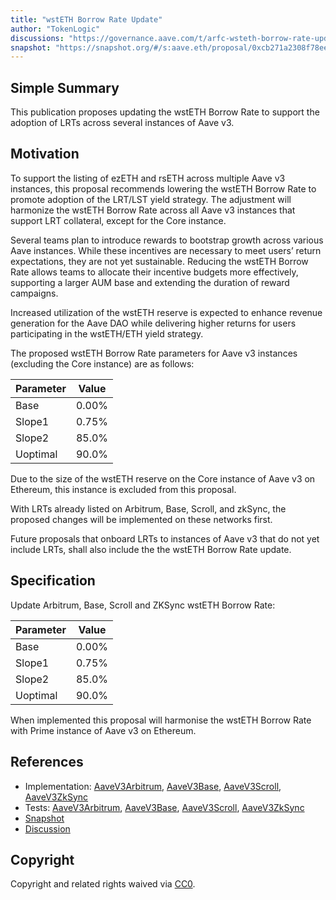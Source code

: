 ```yaml
---
title: "wstETH Borrow Rate Update"
author: "TokenLogic"
discussions: "https://governance.aave.com/t/arfc-wsteth-borrow-rate-update/20762"
snapshot: "https://snapshot.org/#/s:aave.eth/proposal/0xcb271a2308f78eeab5cbf5576938b61e7437c99781320c1340c885a656c9dbdc"
---
```


## Simple Summary

This publication proposes updating the wstETH Borrow Rate to support the adoption of LRTs across several instances of Aave v3.

## Motivation

To support the listing of ezETH and rsETH across multiple Aave v3 instances, this proposal recommends lowering the wstETH Borrow Rate to promote adoption of the LRT/LST yield strategy. The adjustment will harmonize the wstETH Borrow Rate across all Aave v3 instances that support LRT collateral, except for the Core instance.

Several teams plan to introduce rewards to bootstrap growth across various Aave instances. While these incentives are necessary to meet users’ return expectations, they are not yet sustainable. Reducing the wstETH Borrow Rate allows teams to allocate their incentive budgets more effectively, supporting a larger AUM base and extending the duration of reward campaigns.

Increased utilization of the wstETH reserve is expected to enhance revenue generation for the Aave DAO while delivering higher returns for users participating in the wstETH/ETH yield strategy.

The proposed wstETH Borrow Rate parameters for Aave v3 instances (excluding the Core instance) are as follows:

| Parameter | Value |
| :-------- | :---: |
| Base      | 0.00% |
| Slope1    | 0.75% |
| Slope2    | 85.0% |
| Uoptimal  | 90.0% |

Due to the size of the wstETH reserve on the Core instance of Aave v3 on Ethereum, this instance is excluded from this proposal.

With LRTs already listed on Arbitrum, Base, Scroll, and zkSync, the proposed changes will be implemented on these networks first.

Future proposals that onboard LRTs to instances of Aave v3 that do not yet include LRTs, shall also include the the wstETH Borrow Rate update.

## Specification

Update Arbitrum, Base, Scroll and ZKSync wstETH Borrow Rate:

| Parameter | Value |
| :-------- | :---: |
| Base      | 0.00% |
| Slope1    | 0.75% |
| Slope2    | 85.0% |
| Uoptimal  | 90.0% |

When implemented this proposal will harmonise the wstETH Borrow Rate with Prime instance of Aave v3 on Ethereum.

## References

- Implementation: [AaveV3Arbitrum](https://github.com/bgd-labs/aave-proposals-v3/blob/main/src/20250128_Multi_WstETHBorrowRateUpdate/AaveV3Arbitrum_WstETHBorrowRateUpdate_20250128.sol), [AaveV3Base](https://github.com/bgd-labs/aave-proposals-v3/blob/main/src/20250128_Multi_WstETHBorrowRateUpdate/AaveV3Base_WstETHBorrowRateUpdate_20250128.sol), [AaveV3Scroll](https://github.com/bgd-labs/aave-proposals-v3/blob/main/src/20250128_Multi_WstETHBorrowRateUpdate/AaveV3Scroll_WstETHBorrowRateUpdate_20250128.sol), [AaveV3ZkSync](https://github.com/bgd-labs/aave-proposals-v3/blob/main/zksync/src/20250128_Multi_WstETHBorrowRateUpdate/AaveV3ZkSync_WstETHBorrowRateUpdate_20250128.sol)
- Tests: [AaveV3Arbitrum](https://github.com/bgd-labs/aave-proposals-v3/blob/main/src/20250128_Multi_WstETHBorrowRateUpdate/AaveV3Arbitrum_WstETHBorrowRateUpdate_20250128.t.sol), [AaveV3Base](https://github.com/bgd-labs/aave-proposals-v3/blob/main/src/20250128_Multi_WstETHBorrowRateUpdate/AaveV3Base_WstETHBorrowRateUpdate_20250128.t.sol), [AaveV3Scroll](https://github.com/bgd-labs/aave-proposals-v3/blob/main/src/20250128_Multi_WstETHBorrowRateUpdate/AaveV3Scroll_WstETHBorrowRateUpdate_20250128.t.sol), [AaveV3ZkSync](https://github.com/bgd-labs/aave-proposals-v3/blob/main/zksync/src/20250128_Multi_WstETHBorrowRateUpdate/AaveV3ZkSync_WstETHBorrowRateUpdate_20250128.t.sol)
- [Snapshot](https://snapshot.org/#/s:aave.eth/proposal/0xcb271a2308f78eeab5cbf5576938b61e7437c99781320c1340c885a656c9dbdc)
- [Discussion](https://governance.aave.com/t/arfc-wsteth-borrow-rate-update/20762)

## Copyright

Copyright and related rights waived via [CC0](https://creativecommons.org/publicdomain/zero/1.0/).
